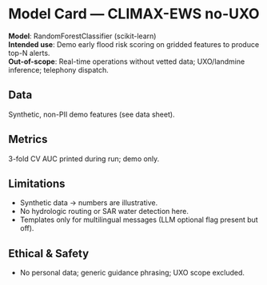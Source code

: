 # Model Card — CLIMAX-EWS no-UXO

**Model**: RandomForestClassifier (scikit-learn)  
**Intended use**: Demo early flood risk scoring on gridded features to produce top-N alerts.  
**Out-of-scope**: Real-time operations without vetted data; UXO/landmine inference; telephony dispatch.

## Data
Synthetic, non-PII demo features (see data sheet).

## Metrics
3-fold CV AUC printed during run; demo only.

## Limitations
- Synthetic data → numbers are illustrative.
- No hydrologic routing or SAR water detection here.
- Templates only for multilingual messages (LLM optional flag present but off).

## Ethical & Safety
- No personal data; generic guidance phrasing; UXO scope excluded.
